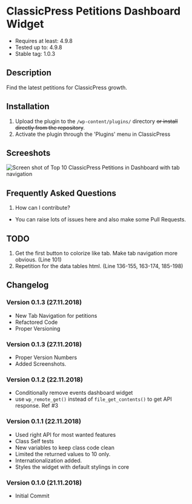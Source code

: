 # ClassicPress Petitions Dashboard Widget
* Requires at least: 4.9.8
* Tested up to: 4.9.8
* Stable tag: 1.0.3

## Description
Find the latest petitions for ClassicPress growth.

## Installation
1. Upload the plugin to the `/wp-content/plugins/` directory ~~or install directly from the repository~~.
1. Activate the plugin through the 'Plugins' menu in ClassicPress

## Screeshots
![Screen shot of Top 10 ClassicPress Petitions in Dashboard with tab navigation](https://github.com/bahiirwa/ClassicPressPetitionsDashboard/blob/master/assets/images/Screenshot-1.png "Screen shot of Top 10 ClassicPress Petitions in Dashboard with tab navigation")

## Frequently Asked Questions
1. How can I contribute?
* You can raise lots of issues here and also make some Pull Requests.

## TODO
1. Get the first button to colorize like tab. Make tab navigation more obvious. (Line 101)
1. Repetition for the data tables html. (Line 136-155, 163-174, 185-198)

## Changelog

### Version 0.1.3 (27.11.2018)
* New Tab Navigation for petitions
* Refactored Code 
* Proper Versioning

### Version 0.1.3 (27.11.2018)
* Proper Version Numbers
* Added Screenshots.

### Version 0.1.2 (22.11.2018)
* Conditionally remove events dashboard widget
* use `wp_remote_get()` instead of `file_get_contents()` to get API response. Ref #3

### Version 0.1.1 (22.11.2018)
* Used right API for most wanted features
* Class Self tests
* New variables to keep class code clean
* Limited the returned values to 10 only.
* Internationalization added.
* Styles the widget with default stylings in core

### Version 0.1.0 (21.11.2018)
* Initial Commit
